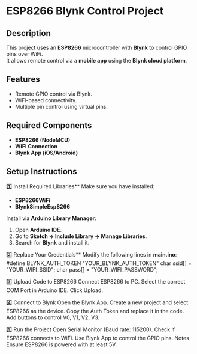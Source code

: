 # ESP8266 Blynk Control Project

## Description
This project uses an **ESP8266** microcontroller with **Blynk** to control GPIO pins over WiFi.  
It allows remote control via a **mobile app** using the **Blynk cloud platform**.

## Features
- Remote GPIO control via Blynk.
- WiFi-based connectivity.
- Multiple pin control using virtual pins.

## Required Components
- **ESP8266 (NodeMCU)**
- **WiFi Connection**
- **Blynk App (iOS/Android)**

## Setup Instructions

1️⃣ Install Required Libraries**
Make sure you have installed:
- **ESP8266WiFi**
- **BlynkSimpleEsp8266**

Install via **Arduino Library Manager**:
1. Open **Arduino IDE**.
2. Go to **Sketch → Include Library → Manage Libraries**.
3. Search for **Blynk** and install it.

2️⃣ Replace Your Credentials**
Modify the following lines in **main.ino**:
#define BLYNK_AUTH_TOKEN "YOUR_BLYNK_AUTH_TOKEN"
char ssid[] = "YOUR_WIFI_SSID";
char pass[] = "YOUR_WIFI_PASSWORD";

3️⃣ Upload Code to ESP8266
Connect ESP8266 to PC.
Select the correct COM Port in Arduino IDE.
Click Upload.

4️⃣ Connect to Blynk
Open the Blynk App.
Create a new project and select ESP8266 as the device.
Copy the Auth Token and replace it in the code.
Add buttons to control V0, V1, V2, V3.

5️⃣ Run the Project
Open Serial Monitor (Baud rate: 115200).
Check if ESP8266 connects to WiFi.
Use Blynk App to control the GPIO pins.
Notes
Ensure ESP8266 is powered with at least 5V.
